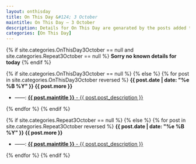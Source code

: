 ```yaml
---
layout: onthisday
title: On This Day &#124; 3 October
maintitle: On This Day — 3 October
description: Details for On This Day are genarated by the posts added to the website so the content is subject to changes/updates over time.
categories: [On This Day]
---
```


{% if site.categories.OnThisDay3October == null and site.categories.Repeat3October == null %}
<strong>Sorry no known details for today</strong>
{% endif %}

{% if site.categories.OnThisDay3October == null %}
{% else %}
{% for post in site.categories.OnThisDay3October reversed %}
<strong>{{ post.date | date: "%e %B %Y" }} {{ post.more }}</strong>
<ul>
<li> ——: <a href="{{ post.url }}"><strong>{{ post.maintitle }}</strong> - {{ post.post_description }}</a></li>
</ul>
{% endfor %}
{% endif %}

{% if site.categories.Repeat3October == null %}
{% else %}
{% for post in site.categories.Repeat3October reversed %}
<strong>{{ post.date | date: "%e %B %Y" }} {{ post.more }}</strong>
<ul>
<li> ——: <a href="{{ post.url }}"><strong>{{ post.maintitle }}</strong> - {{ post.post_description }}</a></li>
</ul>
{% endfor %}
{% endif %}
